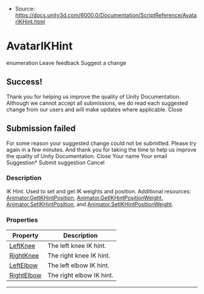 * Source: https://docs.unity3d.com/6000.0/Documentation/ScriptReference/AvatarIKHint.html

# AvatarIKHint
enumeration
Leave feedback
Suggest a change
## Success!
Thank you for helping us improve the quality of Unity Documentation. Although we cannot accept all submissions, we do read each suggested change from our users and will make updates where applicable.
Close
## Submission failed
For some reason your suggested change could not be submitted. Please <a>try again</a> in a few minutes. And thank you for taking the time to help us improve the quality of Unity Documentation.
Close
Your name Your email Suggestion* Submit suggestion
Cancel
### Description
IK Hint.
Used to set and get IK weights and position. Additional resources: [Animator.GetIKHintPosition](https://docs.unity3d.com/6000.0/Documentation/ScriptReference/Animator.GetIKHintPosition.html), [Animator.GetIKHintPositionWeight](https://docs.unity3d.com/6000.0/Documentation/ScriptReference/Animator.GetIKHintPositionWeight.html), [Animator.SetIKHintPosition](https://docs.unity3d.com/6000.0/Documentation/ScriptReference/Animator.SetIKHintPosition.html), and [Animator.SetIKHintPositionWeight](https://docs.unity3d.com/6000.0/Documentation/ScriptReference/Animator.SetIKHintPositionWeight.html).
### Properties
Property | Description  
---|---  
[LeftKnee](https://docs.unity3d.com/6000.0/Documentation/ScriptReference/AvatarIKHint.LeftKnee.html) | The left knee IK hint.  
[RightKnee](https://docs.unity3d.com/6000.0/Documentation/ScriptReference/AvatarIKHint.RightKnee.html) | The right knee IK hint.  
[LeftElbow](https://docs.unity3d.com/6000.0/Documentation/ScriptReference/AvatarIKHint.LeftElbow.html) | The left elbow IK hint.  
[RightElbow](https://docs.unity3d.com/6000.0/Documentation/ScriptReference/AvatarIKHint.RightElbow.html) | The right elbow IK hint.  
* * *
